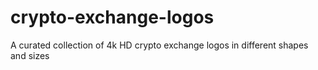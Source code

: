 # crypto-exchange-logos
A curated collection of 4k HD crypto exchange logos in different shapes and sizes
